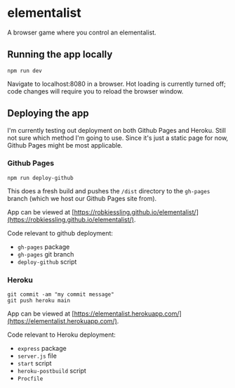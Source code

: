 # elementalist

A browser game where you control an elementalist. 

## Running the app locally

```
npm run dev
```
Navigate to localhost:8080 in a browser. 
Hot loading is currently turned off; code changes will require you to reload the browser window.

## Deploying the app

I'm currently testing out deployment on both Github Pages and Heroku. 
Still not sure which method I'm going to use.
Since it's just a static page for now, Github Pages might be most applicable. 

### Github Pages

```
npm run deploy-github
```
This does a fresh build and pushes the `/dist` directory to the `gh-pages` branch
(which we host our Github Pages site from).

App can be viewed at [https://robkiessling.github.io/elementalist/](https://robkiessling.github.io/elementalist/).

Code relevant to github deployment:
- `gh-pages` package
- `gh-pages` git branch
- `deploy-github` script

### Heroku

```
git commit -am "my commit message"
git push heroku main
```

App can be viewed at [https://elementalist.herokuapp.com/](https://elementalist.herokuapp.com/).

Code relevant to Heroku deployment:
- `express` package
- `server.js` file
- `start` script
- `heroku-postbuild` script
- `Procfile`